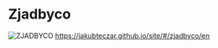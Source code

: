 # Zjadbyco

![ZJADBYCO](https://github.com/JakubTeczar/Zjadbyco/assets/106376926/49decfe5-b1b0-4976-a444-9c1783d194bf)
https://jakubteczar.github.io/site/#/zjadbyco/en
